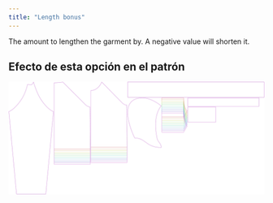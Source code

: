 ```yaml
---
title: "Length bonus"
---
```


The amount to lengthen the garment by. A negative value will shorten it.

## Efecto de esta opción en el patrón

![Esta imagen muestra el efecto de esta opción superponiendo varias variantes que tienen un valor diferente para esta opción](hugo_lengthbonus_sample.svg "Efecto de esta opción en el patrón")
